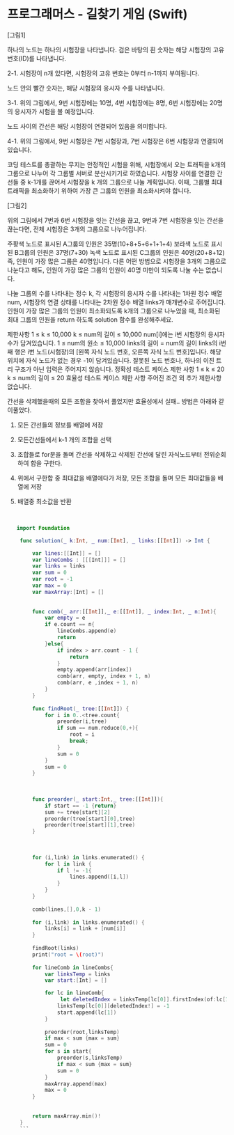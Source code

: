 # 프로그래머스 - 길찾기 게임 (Swift)
[그림1]

하나의 노드는 하나의 시험장을 나타냅니다.
검은 바탕의 흰 숫자는 해당 시험장의 고유 번호(ID)를 나타냅니다.

2-1. 시험장이 n개 있다면, 시험장의 고유 번호는 0부터 n-1까지 부여됩니다.

노드 안의 빨간 숫자는, 해당 시험장의 응시자 수를 나타냅니다.

3-1. 위의 그림에서, 9번 시험장에는 10명, 4번 시험장에는 8명, 6번 시험장에는 20명의 응시자가 시험을 볼 예정입니다.

노드 사이의 간선은 해당 시험장이 연결되어 있음을 의미합니다.

4-1. 위의 그림에서, 9번 시험장은 7번 시험장과, 7번 시험장은 6번 시험장과 연결되어 있습니다.

코딩 테스트를 총괄하는 무지는 안정적인 시험을 위해, 시험장에서 오는 트래픽을 k개의 그룹으로 나누어 각 그룹별 서버로 분산시키기로 하였습니다. 시험장 사이를 연결한 간선들 중 k-1개를 끊어서 시험장을 k 개의 그룹으로 나눌 계획입니다. 이때, 그룹별 최대 트래픽을 최소화하기 위하여 가장 큰 그룹의 인원을 최소화시켜야 합니다.

[그림2]

위의 그림에서 7번과 6번 시험장을 잇는 간선을 끊고, 9번과 7번 시험장을 잇는 간선을 끊는다면, 전체 시험장은 3개의 그룹으로 나누어집니다.

주황색 노드로 표시된 A그룹의 인원은 35명(10+8+5+6+1+1+4)
보라색 노드로 표시된 B그룹의 인원은 37명(7+30)
녹색 노드로 표시된 C그룹의 인원은 40명(20+8+12)
즉, 인원이 가장 많은 그룹은 40명입니다. 다른 어떤 방법으로 시험장을 3개의 그룹으로 나눈다고 해도, 인원이 가장 많은 그룹의 인원이 40명 미만이 되도록 나눌 수는 없습니다.

나눌 그룹의 수를 나타내는 정수 k, 각 시험장의 응시자 수를 나타내는 1차원 정수 배열 num, 시험장의 연결 상태를 나타내는 2차원 정수 배열 links가 매개변수로 주어집니다. 인원이 가장 많은 그룹의 인원이 최소화되도록 k개의 그룹으로 나누었을 때, 최소화된 최대 그룹의 인원을 return 하도록 solution 함수를 완성해주세요.

제한사항
1 ≤ k ≤ 10,000
k ≤ num의 길이 ≤ 10,000
num[i]에는 i번 시험장의 응시자 수가 담겨있습니다.
1 ≤ num의 원소 ≤ 10,000
links의 길이 = num의 길이
links의 i번째 행은 i번 노드(시험장)의 [왼쪽 자식 노드 번호, 오른쪽 자식 노드 번호]입니다.
해당 위치에 자식 노드가 없는 경우 -1이 담겨있습니다.
잘못된 노드 번호나, 하나의 이진 트리 구조가 아닌 입력은 주어지지 않습니다.
정확성 테스트 케이스 제한 사항
1 ≤ k ≤ 20
k ≤ num의 길이 ≤ 20
효율성 테스트 케이스 제한 사항
주어진 조건 외 추가 제한사항 없습니다.

간선을 삭제했을때의 모든 조합을 찾아서 풀었지만 효율성에서 실패..
방법은 아래와 같이풀었다.

1. 모든 간선들의 정보를 배열에 저장

2. 모든간선들에서 k-1 개의 조합을 선택

3. 조합들로 for문을 돌며 간선을 삭제하고 삭제된 간선에 달린 자식노드부터 전위순회하여 합을 구한다.

4. 위에서 구한합 중 최대값을 배열에다가 저장, 모든 조합을 돌며 모든 최대값들을 배열에 저장

5. 배열중 최소값을 반환

​
```swift
   import Foundation

    func solution(_ k:Int, _ num:[Int], _ links:[[Int]]) -> Int {

        var lines:[[Int]] = []
        var lineCombs : [[[Int]]] = []
        var links = links
        var sum = 0
        var root = -1
        var max = 0
        var maxArray:[Int] = []
    
    
        func comb(_ arr:[[Int]],_ e:[[Int]], _ index:Int, _ n:Int){
            var empty = e
            if e.count == n{
                lineCombs.append(e)
                return
            }else{
                if index > arr.count - 1 {
                    return
                }
                empty.append(arr[index])
                comb(arr, empty, index + 1, n)
                comb(arr, e ,index + 1, n)
            }
        }
    
        func findRoot(_ tree:[[Int]]) {
            for i in 0..<tree.count{
                preorder(i,tree)
                if sum == num.reduce(0,+){
                    root = i
                    break;
                }
                sum = 0
            }
            sum = 0
        }
    
    
    
        func preorder(_ start:Int,_ tree:[[Int]]){
            if start == -1 {return}
            sum += tree[start][2]
            preorder(tree[start][0],tree)
            preorder(tree[start][1],tree)
        }
    
    
    
        for (i,link) in links.enumerated() {
            for l in link {
                if l != -1{
                    lines.append([i,l])
                }
            }
        }
    
        comb(lines,[],0,k - 1)
    
        for (i,link) in links.enumerated() {
            links[i] = link + [num[i]] 
        }
    
        findRoot(links)
        print("root = \(root)")
    
        for lineComb in lineCombs{
            var linksTemp = links
            var start:[Int] = []

            for lc in lineComb{
                 let deletedIndex = linksTemp[lc[0]].firstIndex(of:lc[1])
                linksTemp[lc[0]][deletedIndex!] = -1
                start.append(lc[1])
            }
        
            preorder(root,linksTemp)
            if max < sum {max = sum}
            sum = 0
            for s in start{
                preorder(s,linksTemp)
                if max < sum {max = sum}
                sum = 0
            }
            maxArray.append(max)
            max = 0
        }
    
    
        return maxArray.min()!
    }
    ```